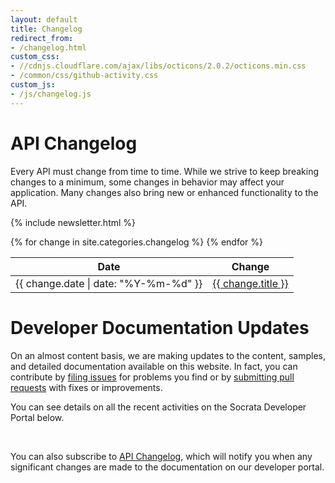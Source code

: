 ```yaml
---
layout: default
title: Changelog
redirect_from:
- /changelog.html
custom_css:
- //cdnjs.cloudflare.com/ajax/libs/octicons/2.0.2/octicons.min.css
- /common/css/github-activity.css
custom_js:
- /js/changelog.js
---
```


# API Changelog

Every API must change from time to time. While we strive to keep breaking changes to a minimum, some changes in behavior may affect your application. Many changes also bring new or enhanced functionality to the API.

{% include newsletter.html %}

<table>
  <thead>
    <th>Date</th>
    <th>Change</th>
  </thead>
  <tbody>
    {% for change in site.categories.changelog %}
      <tr>
        <td>{{ change.date | date: "%Y-%m-%d" }}</td>
        <td><a href="{{change.url}}">{{ change.title }}</a></td>
      </tr>
    {% endfor %}
  </tbody>
</table>

# Developer Documentation Updates 

On an almost content basis, we are making updates to the content, samples, and detailed documentation available on this website. In fact, you can contribute by [filing issues](https://github.com/socrata/dev.socrata.com/issues/new) for problems you find or by [submitting pull requests](https://github.com/socrata/dev.socrata.com/compare?expand=1) with fixes or improvements.

You can see details on all the recent activities on the Socrata Developer Portal below.

<div id="feed">&nbsp;</div>

You can also subscribe to [API Changelog](https://hooks.slack.com/services/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), which will notify you when any significant changes are made to the documentation on our developer portal.

<script type="text/javascript" src="//www.apichangelog.com/static/widget/follow.js" api="socrata"></script>
